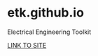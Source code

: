 # etk.github.io
Electrical Engineering Toolkit

[LINK TO SITE](https://nat-as.github.io/etk.github.io/)
